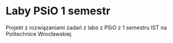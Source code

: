 # Laby PSiO 1 semestr
Projekt z rozwiązaniami zadań z labo z PSiO z 1 semestru IST na Politechnice Wrocławskiej.
